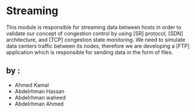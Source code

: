 # Streaming
This module is responsible for streaming data between hosts in order to validate our concept of congestion control by using [SR] protocol, [SDN] architecture, and [TCP] congestion state monitoring. We need to simulate data centers traffic between its nodes, therefore we are developing a [FTP] application which is responsible for sending data in the form of files.

## by : 
* Ahmed Kamal
* Abdelrhman Hassan
* Abdelrhman waheed
* Abdelrhman Ahmed

